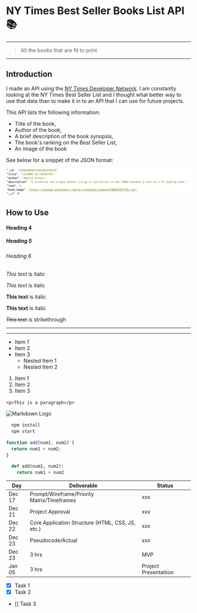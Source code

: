 # NY Times Best Seller Books List API 📚
---
> All the books that are fit to print
---

## Introduction
I made an API using the [NY Times Developer Network](https://developer.nytimes.com/). I am constantly looking at the NY Times Best Seller List and I thought what better way to use that data than to make it in to an API that I can use for future projects.

This API lists the following information:
- Title of the book,
- Author of the book,
- A brief description of the book synopsis,
- The book's ranking on the Best Seller List,
- An image of the book

See below for a snippet of the JSON format:

![JSON Format Screenshot](./assets/jsonformat.png?raw=true "JSON Format Screenshot")

<!-- [![Screenshot-2023-04-11-at-6-56-17-PM.png](https://i.postimg.cc/d1ss0DZk/Screenshot-2023-04-11-at-6-56-17-PM.png)](https://postimg.cc/McL2P6Dq) -->

## How to Use

#### Heading 4

##### Heading 5

###### Heading 6

<!-- Italics -->

_This text_ is italic

_This text_ is italic

<!-- Strong -->

**This text** is italic

**This text** is italic

<!-- Strikethrough -->

~~This text~~ is strikethrough

<!-- Horizontal Rule -->

---

---


<!-- UL -->

- Item 1
- Item 2
- Item 3
  - Nested Item 1
  - Nested Item 2

<!-- OL -->

1. Item 1
1. Item 2
1. Item 3

<!-- Inline Code Block -->

`<p>This is a paragraph</p>`

<!-- Images -->

![Markdown Logo](https://markdown-here.com/img/icon256.png)

<!-- Github Markdown -->

<!-- Code Blocks -->

```bash
  npm install
  npm start
```

```javascript
function add(num1, num2) {
  return num1 + num2;
}
```

```python
  def add(num1, num2):
    return num1 + num2
```

<!-- Tables -->

| Day    | Deliverable                                      | Status                |
| ------ | ------------------------------------------------ | --------------------- |
| Dec 17 | Prompt/Wireframe/Priority Matrix/Timeframes      | xxx                   |
| Dec 21 | Project Approval                                 | xxx                   |
| Dec 22 | Core Application Structure (HTML, CSS, JS, etc.) | xxx                   |
| Dec 23 | Pseudocode/Actual                                | xxx                   |
| Dec 23 | 3 hrs                                            | MVP                   |
| Jan 05 | 3 hrs                                            | Project Presentatiion |

<!-- Task List -->

- [x] Task 1
- [x] Task 2
- [] Task 3